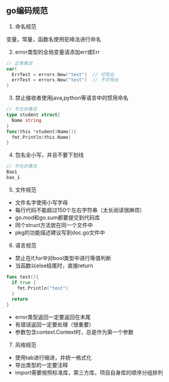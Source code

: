 ## go编码规范

1. 命名规范

变量，常量，函数名使用驼峰法进行命名

2. error类型的全局变量请添加err或Err

```go
// 正常情况
var(
  ErrTest = errors.New("test")  // 可导出
  errTest = errors.New("test")  // 不可导出
)
```

3. 禁止接收者使用java,python等语言中的惯用命名

```go
// 不允许情况
type student struct{
  Name string
}
func(this *student)Name(){
  fmt.Println(this.Name)
}
```

4. 包名全小写，并且不要下划线

```go
// 不允许情况
Bao1
bao_1
```

5. 文件规范

- 文件名字使用小写字母
- 每行代码不能超过150个左右字符串（太长阅读很麻烦）
- go.mod和go.sum都要提交到代码库
- 同个struct方法放在同一个文件中
- pkg的功能描述建议写到doc.go文件中

6. 语言规范

- 禁止在if,for中对bool类型中进行等值判断
- 当函数以else结尾时，直接return

```go
func test(){
  if true {
    fmt.Println("test")
  }
  return 
}
```

- error类型返回一定要返回在末尾
- 有错误返回一定要处理（很重要）
- 参数包含context.Context时，总是作为第一个参数

7. 风格规范

- 使用tab进行缩进，并统一格式化
- 导出类型的一定要注释
- import需要按照标准库，第三方库，项目自身库的顺序分组排列







